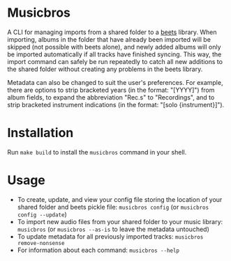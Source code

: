 # Musicbros

A CLI for managing imports from a shared folder to a [beets](https://beets.io/)
library. When importing, albums in the folder that have already been imported
will be skipped (not possible with beets alone), and newly added albums will
only be imported automatically if all tracks have finished syncing. This way,
the import command can safely be run repeatedly to catch all new additions to
the shared folder without creating any problems in the beets library.

Metadata can also be changed to suit the user's preferences. For example, there
are options to strip bracketed years (in the format: "[YYYY]") from album
fields, to expand the abbreviation "Rec.s" to "Recordings", and to strip
bracketed instrument indications (in the format: "[solo {instrument}]").

# Installation

Run `make build` to install the `musicbros` command in your shell.

# Usage

- To create, update, and view your config file storing the location of your
  shared folder and beets pickle file: `musicbros config` (or `musicbros config --update`)
- To import new audio files from your shared folder to your music library:
  `musicbros` (or `musicbros --as-is` to leave the metadata untouched)
- To update metadata for all previously imported tracks: `musicbros remove-nonsense`
- For information about each command: `musicbros --help`
